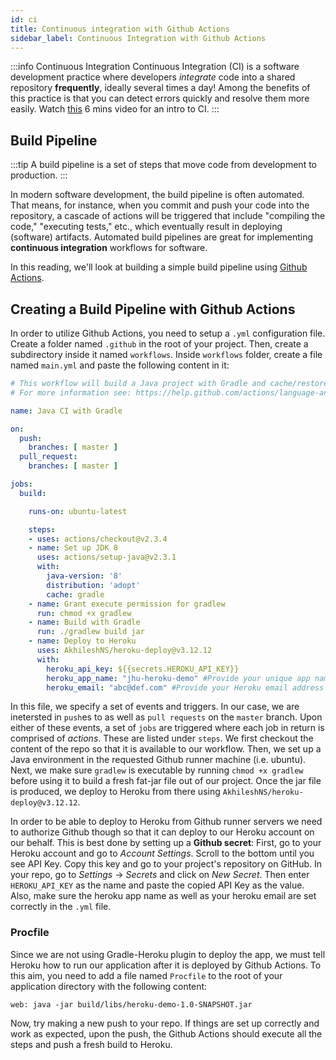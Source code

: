 ```yaml
---
id: ci
title: Continuous integration with Github Actions
sidebar_label: Continuous Integration with Github Actions
---
```


:::info Continuous Integration
Continuous Integration (CI) is a software development practice where developers _integrate_ code into a shared repository **frequently**, ideally several times a day! Among the benefits of this practice is that you can detect errors quickly and resolve them more easily. Watch [this](https://www.youtube.com/watch?v=1er2cjUq1UI) 6 mins video for an intro to CI.
:::

## Build Pipeline

:::tip
A build pipeline is a set of steps that move code from development to production. 
:::

In modern software development, the build pipeline is often automated. That means, for instance, when you commit and push your code into the repository, a cascade of actions will be triggered that include "compiling the code," "executing tests," etc., which eventually result in deploying (software) artifacts. Automated build pipelines are great for implementing **continuous integration** workflows for software. 

In this reading, we'll look at building a simple build pipeline using [Github Actions](https://docs.github.com/en/free-pro-team@latest/actions).


## Creating a Build Pipeline with Github Actions

In order to utilize Github Actions, you need to setup a `.yml` configuration file. Create a folder named `.github` in the root of your project. Then, create a subdirectory inside it named `workflows`. Inside `workflows` folder, create a file named `main.yml` and paste the following content in it:

```yml
# This workflow will build a Java project with Gradle and cache/restore any dependencies to improve the workflow execution time
# For more information see: https://help.github.com/actions/language-and-framework-guides/building-and-testing-java-with-gradle

name: Java CI with Gradle

on:
  push:
    branches: [ master ]
  pull_request:
    branches: [ master ]

jobs:
  build:

    runs-on: ubuntu-latest

    steps:
    - uses: actions/checkout@v2.3.4
    - name: Set up JDK 8
      uses: actions/setup-java@v2.3.1
      with:
        java-version: '8'
        distribution: 'adopt'
        cache: gradle
    - name: Grant execute permission for gradlew
      run: chmod +x gradlew
    - name: Build with Gradle
      run: ./gradlew build jar
    - name: Deploy to Heroku
      uses: AkhileshNS/heroku-deploy@v3.12.12
      with:
        heroku_api_key: ${{secrets.HEROKU_API_KEY}}
        heroku_app_name: "jhu-heroku-demo" #Provide your unique app name here
        heroku_email: "abc@def.com" #Provide your Heroku email address here
```

In this file, we specify a set of events and triggers. In our case, we are inetersted in `push`es to as well as `pull requests` on the `master` branch. Upon either of these events, a set of `jobs` are triggered where each job in return is comprised of _actions_. These are listed under `steps`. We first checkout the content of the repo so that it is available to our workflow. Then, we set up a Java environment in the requested Github runner machine (i.e. ubuntu). Next, we make sure `gradlew` is executable by running `chmod +x gradlew` before using it to build a fresh fat-jar file out of our project. Once the jar file is produced, we deploy to Heroku from there using `AkhileshNS/heroku-deploy@v3.12.12`. 

In order to be able to deploy to Heroku from Github runner servers we need to authorize Github though so that it can deploy to our Heroku account on our behalf. This is best done by setting up a **Github secret**: First, go to your Heroku account and go to _Account Settings_. Scroll to the bottom until you see API Key. Copy this key and go to your project's repository on GitHub. In your repo, go to _Settings_ -> _Secrets_ and click on _New Secret_. Then enter `HEROKU_API_KEY` as the name and paste the copied API Key as the value. Also, make sure the heroku app name as well as your heroku email are set correctly in the `.yml` file.

### Procfile

Since we are not using Gradle-Heroku plugin to deploy the app, we must tell Heroku how to run our application after it is deployed by Github Actions. To this aim, you need to add a file named `Procfile` to the root of your application directory with the following content:

```plain
web: java -jar build/libs/heroku-demo-1.0-SNAPSHOT.jar
```

Now, try making a new push to your repo. If things are set up correctly and work as expected, upon the push, the Github Actions should execute all the steps and push a fresh build to Heroku. 

